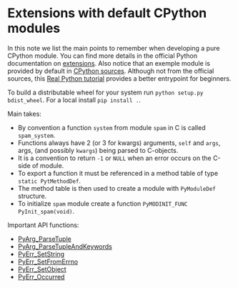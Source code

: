 # Extensions with default CPython modules

In this note we list the main points to remember when developing a pure CPython module. You can find more details in the official Python documentation on [extensions](https://docs.python.org/3/extending/extending.html). Also notice that an exemple module is provided by default in [CPython sources](https://github.com/python/cpython/blob/main/Modules/xxmodule.c). Although not from the official sources, this [Real Python tutorial](https://realpython.com/build-python-c-extension-module/) provides a better entrypoint for beginners.

To build a distributable wheel for your system run `python setup.py bdist_wheel`. For a local install `pip install .`.

Main takes:

- By convention a function `system` from module `spam` in C is called `spam_system`.
- Functions always have 2 (or 3 for kwargs) arguments, `self` and `args`, args, (and possibly `kwargs`) being parsed to C-objects.
- It is a convention to return `-1` or `NULL` when an error occurs on the C-side of module.
- To export a function it must be referenced in a method table of type `static PytMethodDef`.
- The method table is then used to create a module with `PyModuleDef` structure.
- To initialize `spam` module create a function `PyMODINIT_FUNC PyInit_spam(void)`.

Important API functions:

- [PyArg_ParseTuple](https://docs.python.org/3/c-api/arg.html#c.PyArg_ParseTuple)
- [PyArg_ParseTupleAndKeywords](https://docs.python.org/3/c-api/arg.html#c.PyArg_ParseTupleAndKeywords)
- [PyErr_SetString](https://docs.python.org/3/c-api/exceptions.html#c.PyErr_SetString)
- [PyErr_SetFromErrno](https://docs.python.org/3/c-api/exceptions.html#c.PyErr_SetFromErrno)
- [PyErr_SetObject](https://docs.python.org/3/c-api/exceptions.html#c.PyErr_SetObject)
- [PyErr_Occurred](https://docs.python.org/3/c-api/exceptions.html#c.PyErr_Occurred)
